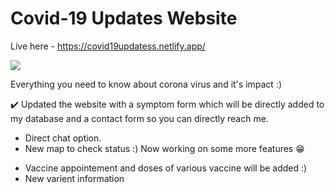 # Covid-19 Updates Website
Live here - https://covid19updatess.netlify.app/

<a href="https://hits.seeyoufarm.com"><img src="https://hits.seeyoufarm.com/api/count/incr/badge.svg?url=https%3A%2F%2Fgithub.com%2Fshivaamm%2FCovid19&count_bg=%23443DC8&title_bg=%23272753&icon=exercism.svg&icon_color=%23F1F1F1&title=Welcome+Count&edge_flat=false"/></a>

Everything you need to know about corona virus and it's impact :) 

✔️ Updated the website with a symptom form which will be directly added to my database and a contact form so you can directly reach me.
  + Direct chat option.
  + New map to check status :)
Now working on some more features 😁

* Vaccine appointement and doses of various vaccine will be added :)
* New varient information
